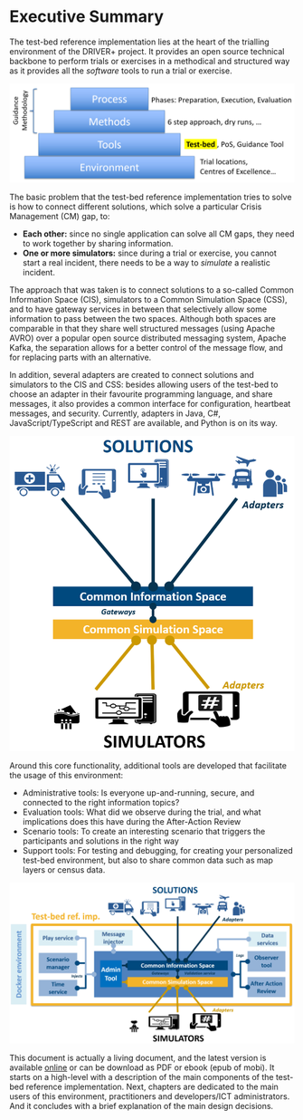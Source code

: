 # Executive Summary

The test-bed reference implementation lies at the heart of the trialling environment of the DRIVER+ project. It provides an open source technical backbone to perform trials or exercises in a methodical and structured way as it provides all the *software* tools to run a trial or exercise.

![PTME paradigm applied to DRIVER+](img/pmte_paradigm.png)

The basic problem that the test-bed reference implementation tries to solve is how to connect different solutions, which solve a particular Crisis Management (CM) gap, to:
- **Each other:** since no single application can solve all CM gaps, they need to work together by sharing information.
- **One or more simulators:** since during a trial or exercise, you cannot start a real incident, there needs to be a way to *simulate* a realistic incident.

The approach that was taken is to connect solutions to a so-called Common Information Space (CIS), simulators to a Common Simulation Space (CSS), and to have gateway services in between that selectively allow some information to pass between the two spaces. Although both spaces are comparable in that they share well structured messages (using Apache AVRO) over a popular open source distributed messaging system, Apache Kafka, the separation allows for a better control of the message flow, and for replacing parts with an alternative.

In addition, several adapters are created to connect solutions and simulators to the CIS and CSS: besides allowing users of the test-bed to choose an adapter in their favourite programming language, and share messages, it also provides a common interface for configuration, heartbeat messages, and security. Currently, adapters in Java, C#, JavaScript/TypeScript and REST are available, and Python is on its way.

![CIS and CSS](img/test_bed_overview_cis_css.png)

Around this core functionality, additional tools are developed that facilitate the usage of this environment:
- Administrative tools: Is everyone up-and-running, secure, and connected to the right information topics?
- Evaluation tools: What did we observe during the trial, and what implications does this have during the After-Action Review
- Scenario tools: To create an interesting scenario that triggers the participants and solutions in the right way
- Support tools: For testing and debugging, for creating your personalized test-bed environment, but also to share common data such as map layers or census data.

![Test-bed reference implementation](img/test-bed-components-explained.png)

This document is actually a living document, and the latest version is available [online](https://www.gitbook.com/book/driver-eu/test-bed-design/details) or can be download as PDF or ebook (epub of mobi). It starts on a high-level with a description of the main components of the test-bed reference implementation. Next, chapters are dedicated to the main users of this environment, practitioners and developers/ICT administrators. And it concludes with a brief explanation of the main design decisions.
